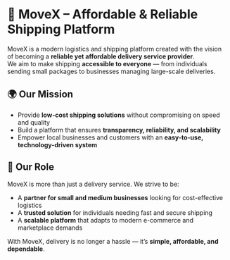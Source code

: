 # 🚚 MoveX – Affordable & Reliable Shipping Platform  

MoveX is a modern logistics and shipping platform created with the vision of becoming a **reliable yet affordable delivery service provider**.  
We aim to make shipping **accessible to everyone** — from individuals sending small packages to businesses managing large-scale deliveries.  

## 🌍 Our Mission
- Provide **low-cost shipping solutions** without compromising on speed and quality  
- Build a platform that ensures **transparency, reliability, and scalability**  
- Empower local businesses and customers with an **easy-to-use, technology-driven system**  

## 🎯 Our Role
MoveX is more than just a delivery service. We strive to be:  
- A **partner for small and medium businesses** looking for cost-effective logistics  
- A **trusted solution** for individuals needing fast and secure shipping  
- A **scalable platform** that adapts to modern e-commerce and marketplace demands  

With MoveX, delivery is no longer a hassle — it’s **simple, affordable, and dependable**.
